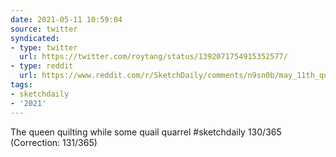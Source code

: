 ```yaml
---
date: 2021-05-11 10:59:04
source: twitter
syndicated:
- type: twitter
  url: https://twitter.com/roytang/status/1392071754915352577/
- type: reddit
  url: https://www.reddit.com/r/SketchDaily/comments/n9sn0b/may_11th_quarreling_quail_quibble_quietly/gxprc6x/
tags:
- sketchdaily
- '2021'
---
```


The queen quilting while some quail quarrel #sketchdaily 130/365 (Correction: 131/365)